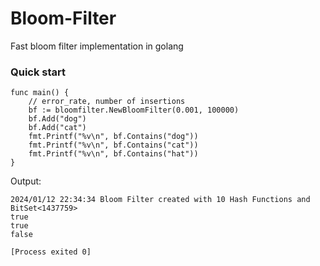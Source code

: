 # Bloom-Filter

Fast bloom filter implementation in golang

### Quick start
``` Golang
func main() {
    // error_rate, number of insertions
    bf := bloomfilter.NewBloomFilter(0.001, 100000)
    bf.Add("dog")
    bf.Add("cat")
    fmt.Printf("%v\n", bf.Contains("dog"))
    fmt.Printf("%v\n", bf.Contains("cat"))
    fmt.Printf("%v\n", bf.Contains("hat"))
}

```
Output: 
``` Console
2024/01/12 22:34:34 Bloom Filter created with 10 Hash Functions and BitSet<1437759>
true
true
false

[Process exited 0]
```

